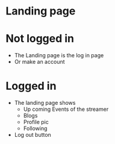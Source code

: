 # Landing page

# Not logged in

- The Landing page is the log in page
- Or make an account 

# Logged in

- The landing page shows 
  - Up coming Events of the streamer
  - Blogs
  - Profile pic
  - Following
- Log out button

